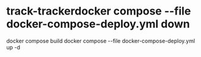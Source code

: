 # track-trackerdocker compose --file docker-compose-deploy.yml down
docker compose build
docker compose --file docker-compose-deploy.yml up -d
